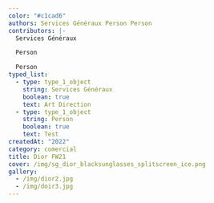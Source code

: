 ```yaml
---
color: "#c1cad6"
authors: Services Généraux P﻿erson P﻿erson
contributors: |-
  Services Généraux

  P﻿erson

  P﻿erson
typed_list:
  - type: type_1_object
    string: Services Généraux
    boolean: true
    text: Art Direction
  - type: type_1_object
    string: P﻿erson
    boolean: true
    text: Test
createdAt: "2022"
category: comercial
title: Dior FW21
cover: /img/sg_dior_blacksunglasses_splitscreen_ice.png
gallery:
  - /img/dior2.jpg
  - /img/doir3.jpg
---
```

